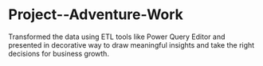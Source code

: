 # Project--Adventure-Work
Transformed the data using ETL tools like Power Query Editor and presented in decorative way to draw meaningful insights and take the right decisions for business growth.
